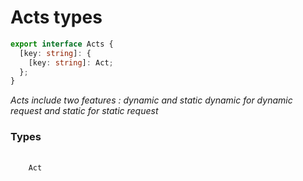 # Acts types

```ts
export interface Acts {
  [key: string]: {
    [key: string]: Act;
  };
}
```

_Acts include two features : dynamic and static dynamic for dynamic request and static for static request_
<br>

<h3>Types</h3>
<pre>
  <code class="language-ts" style="padding: 0; margin-top: 12px; margin-top: -18px;">
    <a href="./Acts/Act.md" target="_blank" style="text-decoration: none; cursor:pointer">Act</a>
  </code>
</pre>

